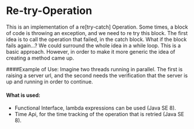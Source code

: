 # Re-try-Operation

This is an implementation of a re[try-catch] Operation.
Some times, a block of code is throwing an exception, and we need to re try this block.
The first idea is to call the operation that failed, in the catch block.
What if the block fails again...? We could surround the whole idea in a while loop.
This is a basic approach. However, in order to make it more generic the idea of creating a method came up.

####Example of Use:
Imagine two threads running in parallel. 
The first is raising a server url, and the second needs the verification that the server is up and running in order to continue.

#### What is used:
* Functional Interface, lambda expressions can be used (Java SE 8).
* Time Api, for the time tracking of the operation that is retried (Java SE 8).
